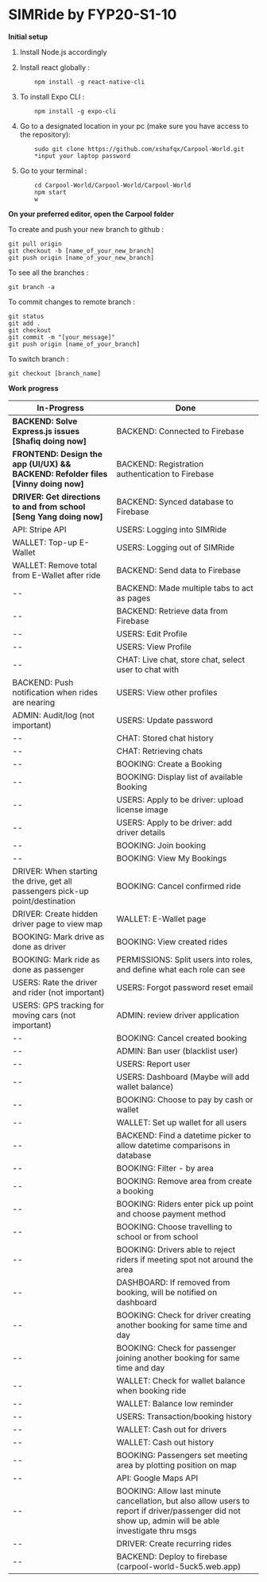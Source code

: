 # SIMRide by FYP20-S1-10



**Initial setup**

1. Install Node.js accordingly

2. Install react globally :
    ```
        npm install -g react-native-cli
    ```

3. To install Expo CLI :
    ```
        npm install -g expo-cli
    ```

4. Go to a designated location in your pc (make sure you have access to the repository):
    ```
        sudo git clone https://github.com/xshafqx/Carpool-World.git
        *input your laptop password
    ```

5. Go to your terminal :
    ```
        cd Carpool-World/Carpool-World/Carpool-World
        npm start
        w
    ```



**On your preferred editor, open the Carpool folder**

To create and push your new branch to github :
```
git pull origin
git checkout -b [name_of_your_new_branch]
git push origin [name_of_your_new_branch]
```


To see all the branches :
```
git branch -a
```


To commit changes to remote branch :
```
git status
git add .
git checkout
git commit -m "[your_message]"
git push origin [name_of_your_branch]
```


To switch branch :
```
git checkout [branch_name]
```


**Work progress**

In-Progress | Done
----------- | -----------
**BACKEND: Solve Express.js issues [Shafiq doing now]** | BACKEND: Connected to Firebase 
**FRONTEND: Design the app (UI/UX) && BACKEND: Refolder files [Vinny doing now]** | BACKEND: Registration authentication to Firebase 
**DRIVER: Get directions to and from school [Seng Yang doing now]** | BACKEND: Synced database to Firebase 
API: Stripe API | USERS: Logging into SIMRide 
WALLET: Top-up E-Wallet | USERS: Logging out of SIMRide 
WALLET: Remove total from E-Wallet after ride | BACKEND: Send data to Firebase 
-- | BACKEND: Made multiple tabs to act as pages 
-- | BACKEND: Retrieve data from Firebase 
-- | USERS: Edit Profile 
-- | USERS: View Profile 
-- | CHAT: Live chat, store chat, select user to chat with 
BACKEND: Push notification when rides are nearing | USERS: View other profiles 
ADMIN: Audit/log (not important) | USERS: Update password
-- | CHAT: Stored chat history 
-- | CHAT: Retrieving chats
-- | BOOKING: Create a Booking
-- | BOOKING: Display list of available Booking
-- | USERS: Apply to be driver: upload license image
-- | USERS: Apply to be driver: add driver details
-- | BOOKING: Join booking
-- | BOOKING: View My Bookings
DRIVER: When starting the drive, get all passengers pick-up point/destination | BOOKING: Cancel confirmed ride
DRIVER: Create hidden driver page to view map | WALLET: E-Wallet page
BOOKING: Mark drive as done as driver | BOOKING: View created rides
BOOKING: Mark ride as done as passenger | PERMISSIONS: Split users into roles, and define what each role can see
USERS: Rate the driver and rider (not important) | USERS: Forgot password reset email
USERS: GPS tracking for moving cars (not important) | ADMIN: review driver application
-- | BOOKING: Cancel created booking
-- | ADMIN: Ban user (blacklist user)
-- | USERS: Report user
-- | USERS: Dashboard (Maybe will add wallet balance)
-- | BOOKING: Choose to pay by cash or wallet
-- | WALLET: Set up wallet for all users
-- | BACKEND: Find a datetime picker to allow datetime comparisons in database
-- | BOOKING: Filter - by area
-- | BOOKING: Remove area from create a booking
-- | BOOKING: Riders enter pick up point and choose payment method
-- | BOOKING: Choose travelling to school or from school
-- | BOOKING: Drivers able to reject riders if meeting spot not around the area
-- | DASHBOARD: If removed from booking, will be notified on dashboard
-- | BOOKING: Check for driver creating another booking for same time and day
-- | BOOKING: Check for passenger joining another booking for same time and day
-- | WALLET: Check for wallet balance when booking ride
-- | WALLET: Balance low reminder
-- | USERS: Transaction/booking history
-- | WALLET: Cash out for drivers 
-- | WALLET: Cash out history
-- | BOOKING: Passengers set meeting area by plotting position on map
-- | API: Google Maps API
-- | BOOKING: Allow last minute cancellation, but also allow users to report if driver/passenger did not show up, admin will be able investigate thru msgs
-- | DRIVER: Create recurring rides
-- | BACKEND: Deploy to firebase (carpool-world-5uck5.web.app)
